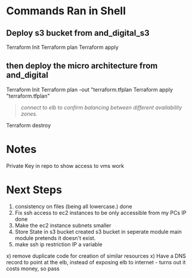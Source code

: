 
# Commands Ran in Shell

## Deploy s3 bucket from and_digital_s3

Terraform Init
Terraform plan
Terraform apply

  

## then deploy the micro architecture from and_digital

Terraform Init
Terraform plan -out "terraform.tfplan
Terraform apply "terraform.tfplan"
>*connect to elb to confirm balancing between different availability zones.*

Terraform destroy

# Notes
Private Key in repo to show access to vms work

# Next Steps

1) consistency on files (being all lowercase.) done
2) Fix ssh access to ec2 instances to be only accessible from my PCs IP done
3) Make the ec2 instance subnets smaller
4) Store State in s3 bucket
	created s3 bucket in seperate module
	main module pretends it doesn't exist.
5) make ssh ip restriction IP a variable

x) remove duplicate code for creation of similar resources
x) Have a DNS record to point at the elb, instead of exposing elb to internet - turns out it costs money, so pass